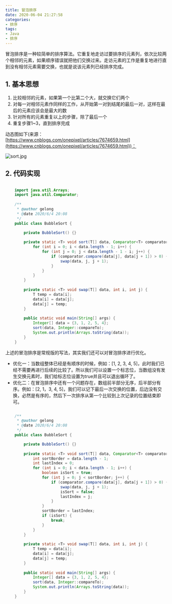 ```yaml
---
title: 冒泡排序
date: 2020-06-04 21:27:58
categories:
- 排序
tags:
- Java
- 排序
---
```

冒泡排序是一种较简单的排序算法。它重复地走访过要排序的元素列，依次比较两个相邻的元素，如果顺序错误就把他们交换过来。走访元素的工作是重复地进行直到没有相邻元素需要交换，也就是说该元素列已经排序完成。

<!-- more -->

## 1. 基本思想 

1. 比较相邻的元素，如果第一个比第二个大，就交换它们两个
2. 对每一对相邻元素作同样的工作，从开始第一对到结尾的最后一对，这样在最后的元素应该会是最大的数
3. 针对所有的元素重复以上的步骤，除了最后一个
4. 重复步骤1~3，直到排序完成

动态图如下(来源：[https://www.cnblogs.com/onepixel/articles/7674659.html](https://www.cnblogs.com/onepixel/articles/7674659.html))：

![sort.jpg](https://images2017.cnblogs.com/blog/849589/201710/849589-20171015223238449-2146169197.gif)

## 2. 代码实现

```java

	import java.util.Arrays;
	import java.util.Comparator;
	
	/**
	 * @author gelong
	 * @date 2020/6/4 20:08
	 */
	public class BubbleSort {

		private BubbleSort() {}
	
	    private static <T> void sort(T[] data, Comparator<T> comparator) {
	        for (int i = 0; i < data.length - 1; i++) {
	            for (int j = 0; j < data.length - 1 - i; j++) {
	                if (comparator.compare(data[j], data[j + 1]) > 0) {
	                    swap(data, j, j + 1);
	                }
	            }
	        }
	    }
	
	    private static <T> void swap(T[] data, int i, int j) {
	        T temp = data[i];
	        data[i] = data[j];
	        data[j] = temp;
	    }
	
	    public static void main(String[] args) {
	        Integer[] data = {3, 1, 2, 5, 4};
	        sort(data, Integer::compareTo);
	        System.out.println(Arrays.toString(data));
	    }
	}
```

上述的冒泡排序是常规版的写法，其实我们还可以对冒泡排序进行优化。

- 优化一：当数组整体已经是有顺序的时候，例如：[1, 2, 3, 4, 5]，此时我们已经不需要再进行后续的比较了。所以我们可以设置一个标志位，当数组没有发生交换元素时，我们给标志位设置为true并且可以退出循环了。
- 优化二：在冒泡排序中还有一个问题存在，数组前半部分无序，后半部分有序。例如：[2, 1，3, 4, 5]，我们可以记下最后一次交换的位置，后边没有交换，必然是有序的，然后下一次排序从第一个比较到上次记录的位置结束即可。

```java

	/**
	 * @author gelong
	 * @date 2020/6/4 20:08
	 */
	public class BubbleSort {

		private BubbleSort() {}
	
	    private static <T> void sort(T[] data, Comparator<T> comparator) {
	        int sortBorder = data.length - 1;
	        int lastIndex = 0;
	        for (int i = 0; i < data.length - 1; i++) {
	            boolean isSort = true;
	            for (int j = 0; j < sortBorder; j++) {
	                if (comparator.compare(data[j], data[j + 1]) > 0) {
	                    swap(data, j, j + 1);
	                    isSort = false;
	                    lastIndex = j;
	                }
	            }
	            sortBorder = lastIndex;
	            if (isSort) {
	                break;
	            }
	        }
	    }
	
	    private static <T> void swap(T[] data, int i, int j) {
	        T temp = data[i];
	        data[i] = data[j];
	        data[j] = temp;
	    }
	
	    public static void main(String[] args) {
	        Integer[] data = {3, 1, 2, 5, 4};
	        sort(data, Integer::compareTo);
	        System.out.println(Arrays.toString(data));
	    }
	}
```

